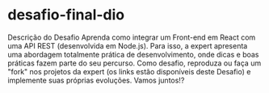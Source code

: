 # desafio-final-dio
Descrição do Desafio  Aprenda como integrar um Front-end em React com uma API REST (desenvolvida em Node.js). Para isso, a expert apresenta uma abordagem totalmente prática de desenvolvimento, onde dicas e boas práticas fazem parte do seu percurso. Como desafio, reproduza ou faça um "fork" nos projetos da expert (os links estão disponíveis deste Desafio) e implemente suas próprias evoluções. Vamos juntos!?
